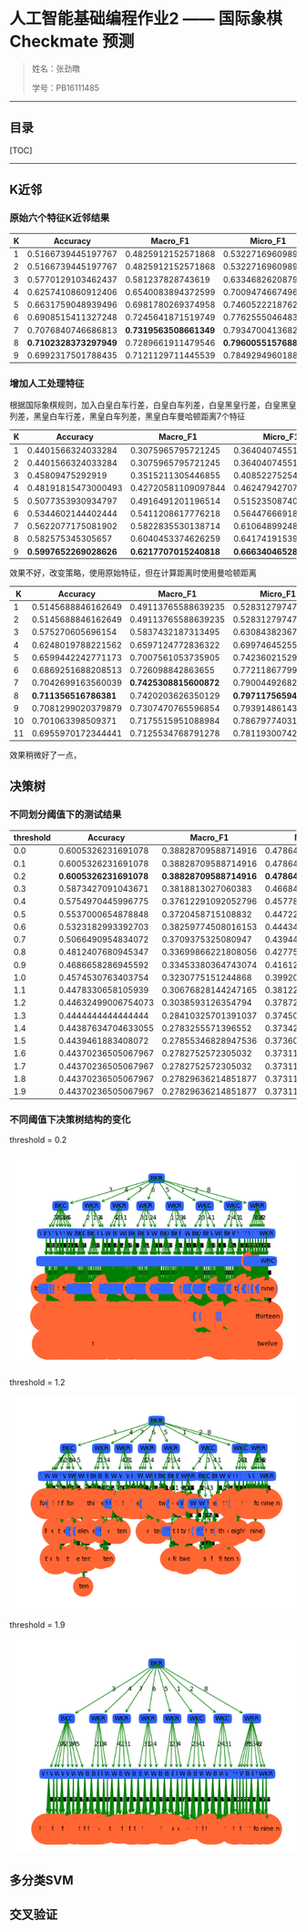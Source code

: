# 人工智能基础编程作业2 —— 国际象棋 Checkmate 预测

>   姓名：张劲暾
>
>   学号：PB16111485

---

## 目录

[TOC]

---

## K近邻

### 原始六个特征K近邻结果

| K    | Accuracy               | Macro_F1               | Micro_F1               |
| :--- | ---------------------- | ---------------------- | ---------------------- |
| 1    | 0.5166739445197767     | 0.4825912152571868     | 0.532271696098928      |
| 2    | 0.5166739445197767     | 0.4825912152571868     | 0.532271696098928      |
| 3    | 0.5770129103462437     | 0.581237828743619      | 0.6334682620879855     |
| 4    | 0.6257410860912406     | 0.6540083894372599     | 0.7009474667496998     |
| 5    | 0.6631759048939496     | 0.6981780269374958     | 0.7460522218762512     |
| 6    | 0.6908515411327248     | 0.7245641871519749     | 0.7762555046483697     |
| 7    | 0.7076840746686813     | **0.7319563508661349** | 0.7934700413682665     |
| 8    | **0.7102328373297949** | 0.7289661911479546     | **0.7960055157688715** |
| 9    | 0.6992317501788435     | 0.7121129711445539     | 0.7849294960188604     |

### 增加人工处理特征

根据国际象棋规则，加入白皇白车行差，白皇白车列差，白皇黑皇行差，白皇黑皇列差，黑皇白车行差，黑皇白车列差，黑皇白车曼哈顿距离7个特征

| K    | Accuracy               | Macro_F1               | Micro_F1               |
| :--- | ---------------------- | ---------------------- | ---------------------- |
| 1    | 0.4401566324033284     | 0.3075965795721245     | 0.3640407455184378     |
| 2    | 0.4401566324033284     | 0.3075965795721245     | 0.3640407455184378     |
| 3    | 0.45809475292919       | 0.3515211305446855     | 0.40852275254659487    |
| 4    | 0.48191815473000493    | 0.42720581109097844    | 0.4624794270717495     |
| 5    | 0.5077353930934797     | 0.4916491201196514     | 0.5152350874071439     |
| 6    | 0.5344602144402444     | 0.5411208617776218     | 0.5644766691873138     |
| 7    | 0.5622077175081902     | 0.5822835530138714     | 0.6106489924825408     |
| 8    | 0.582575345305657      | 0.6040453374626259     | 0.6417419153952226     |
| 9    | **0.5997652269028626** | **0.6217707015240818** | **0.6663404652817935** |

效果不好，改变策略，使用原始特征，但在计算距离时使用曼哈顿距离

| K    | Accuracy              | Macro_F1               | Micro_F1               |
| ---- | --------------------- | ---------------------- | ---------------------- |
| 1    | 0.5145688846162649    | 0.49113765588639235    | 0.528312797473422      |
| 2    | 0.5145688846162649    | 0.49113765588639235    | 0.528312797473422      |
| 3    | 0.575270605696154     | 0.5837432187313495     | 0.6308438236733241     |
| 4    | 0.6248019788221562    | 0.6597124772836322     | 0.6997464525599395     |
| 5    | 0.6599442242771173    | 0.7007561053735905     | 0.742360215292914      |
| 6    | 0.6869251688208513    | 0.726098842863655      | 0.7721186779947511     |
| 7    | 0.7042699163560039    | **0.7425308815600872** | 0.7900449268270985     |
| 8    | **0.711356516786381** | 0.7420203626350129     | **0.7971175659445754** |
| 9    | 0.7081299020379879    | 0.7307470765596854     | 0.7939148614385481     |
| 10   | 0.701063398509371     | 0.7175515951088984     | 0.7867977403140429     |
| 11   | 0.6955970172344441    | 0.7125534768791278     | 0.7811930074284952     |

效果稍微好了一点，

## 决策树

### 不同划分阈值下的测试结果

|   threshold   |   Accuracy   |  Macro_F1    |   Micro_F1   |
| ---- | ---- | ---- | ---- |
|0.0     |0.6005326231691078     |0.38828709588714916     |0.4786460699681963 |
| 0.1	| 0.6005326231691078	| 0.38828709588714916	| 0.4786460699681963 |
| 0.2	| **0.6005326231691078**	| **0.38828709588714916**	| **0.4786460699681963** |
| 0.3	| 0.5873427091043671	| 0.3818813027060383	| 0.4668404942750255 |
| 0.4	| 0.5754970445996775	| 0.37612291092052796	| 0.45778781038374716|
| 0.5	| 0.5537000654878848	| 0.3720458715108832	| 0.447225606379444  |
| 0.6	| 0.5323182993392703	| 0.38259774508016153	| 0.4443494066075056 |
| 0.7	| 0.5066490954834072	| 0.3709375325080947	| 0.43944916970433373|
| 0.8	| 0.4812407680945347	| 0.33699866221808056	| 0.427757736852098  |
| 0.9	| 0.4686658286945592	| 0.33453380364743074	| 0.41612220484034235|
| 1.0	| 0.4574530763403754	| 0.3230775151244868	| 0.3992059195091139 |
| 1.1	| 0.4478330658105939	| 0.30676828144247165	| 0.38122383539681126|
| 1.2	| 0.44632499006754073	| 0.3038593126354794	| 0.3787286931818182 |
| 1.3	| 0.4444444444444444	| 0.28410325701391037	| 0.3745012855749623 |
| 1.4	| 0.44387634704633055	| 0.2783255571396552	| 0.37342781222320637|
| 1.5	| 0.4439461883408072	| 0.27855346828947536	| 0.3736049601417184 |
| 1.6	| 0.44370236505067967	| 0.2782752572305032	| 0.3731184699840623 |
| 1.7	| 0.44370236505067967	| 0.2782752572305032	| 0.3731184699840623 |
| 1.8	| 0.44370236505067967	| 0.27829636214851877	| 0.3731184699840623 |
| 1.9	| 0.44370236505067967	| 0.27829636214851877	| 0.3731184699840623 |

### 不同阈值下决策树结构的变化

threshold = 0.2

![ID3DecisionTree0.2](figures/ID3DecisionTree0.2.png)

threshold = 1.2

![ID3DecisionTree1.2](figures/ID3DecisionTree1.2.png)

threshold = 1.9

![ID3DecisionTree1.9](figures/ID3DecisionTree1.9.png)

## 多分类SVM



## 交叉验证


